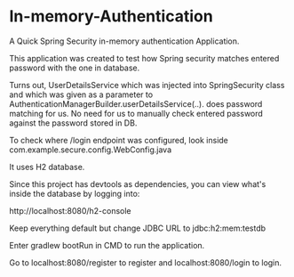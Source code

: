 # In-memory-Authentication

A Quick Spring Security in-memory authentication Application.

This application was created to test how Spring security matches entered password with the one in database. 

Turns out, UserDetailsService which was injected into SpringSecurity class and 
which was given as a parameter to AuthenticationManagerBuilder.userDetailsService(..). does password matching for us.
No need for us to manually check entered password against the password stored in DB.

To check where /login endpoint was configured, look inside com.example.secure.config.WebConfig.java

It uses H2 database. 

Since this project has devtools as dependencies, you can view what's inside the database by logging into:

http://localhost:8080/h2-console

Keep everything default but change JDBC URL to jdbc:h2:mem:testdb

Enter gradlew bootRun in CMD to run the application. 

Go to localhost:8080/register to register and localhost:8080/login to login. 
